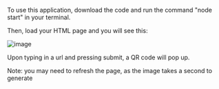 To use this application, download the code and run the command "node start" in your terminal.

Then, load your HTML page and you will see this:

![image](https://github.com/wenzhaopan/QR-Code-Generator/assets/140751736/0f70fae7-2c1c-4156-bc50-55b3a3e936af)


Upon typing in a url and pressing submit, a QR code will pop up.

Note: you may need to refresh the page, as the image takes a second to generate
